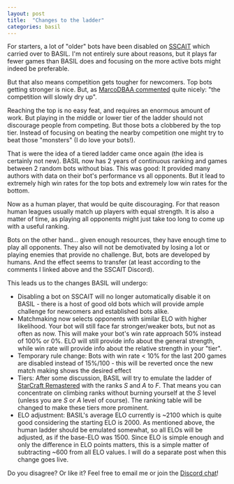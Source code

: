 ```yaml
---
layout: post
title:  "Changes to the ladder"
categories: basil
---
```


For starters, a lot of "older" bots have been disabled on [SSCAIT] which carried over to BASIL. I'm not entirely sure about reasons, but
it plays far fewer games than BASIL does and focusing on the more active bots might indeed be preferable.

But that also means competition gets tougher for newcomers. Top bots getting stronger is nice. But, as [MarcoDBAA commented](http://satirist.org/ai/starcraft/blog/archives/962-CoG-2020-results-are-out.html#c29403) quite nicely: "the competition will slowly dry up".

Reaching the top is no easy feat, and requires an enormous amount of work. But playing in the middle or lower tier of the ladder should not discourage people from competing. But those bots a clobbered by the top tier. Instead of focusing on beating the nearby competition one might try to beat those "monsters" (I do love your bots!).

That is were the idea of a tiered ladder came once again (the idea is certainly not new). BASIL now has 2 years of continuous ranking and games between 2 random bots without bias. This was good: It provided many authors with data on their bot's performance vs all opponents. But it lead to extremely high win rates for the top bots and extremely low win rates for the bottom.

Now as a human player, that would be quite discouraging. For that reason human leagues usually match up players with equal strength. It is also a matter of time, as playing all opponents might just take too long to come up with a useful ranking.

Bots on the other hand... given enough resources, they have enough time to play all opponents. They also will not be demotivated by losing a lot or playing enemies that provide no challenge. But, bots are developed by humans. And the effect seems to transfer (at least according to the comments I linked above and the SSCAIT Discord).

This leads us to the changes BASIL will undergo:
* Disabling a bot on SSCAIT will no longer automatically disable it on BASIL - there is a host of good old bots which will provide ample challenge for newcomers and established bots alike.
* Matchmaking now selects opponents with similar ELO with higher likelihood. Your bot will still face far stronger/weaker bots, but not as often as now. This will make your bot's win rate approach 50% instead of 100% or 0%. ELO will still provide info about the general strength, while win rate will provide info about the relative strength in your "tier".
* Temporary rule change: Bots with win rate < 10% for the last 200 games are disabled instead of 15%/100 - this will be reverted once the new match making shows the desired effect
* Tiers: After some discussion, BASIL will try to emulate the ladder of [StarCraft Remastered](https://liquipedia.net/starcraft/StarCraft_Remastered_Ladder) with the ranks *S* and *A* to *F*. That means you can concentrate on climbing ranks without burning yourself at the *S* level (unless you are *S* or *A* level of course). The ranking table will be changed to make these tiers more prominent.
* ELO adjustment: BASIL's average ELO currently is ~2100 which is quite good considering the starting ELO is 2000. As mentioned above, the human ladder should be emulated somewhat, so all ELOs will be adjusted, as if the base-ELO was 1500. Since ELO is simple enough and only the difference in ELO points matters, this is a simple matter of subtracting ~600 from all ELO values. I will do a separate post when this change goes live.

Do you disagree? Or like it? Feel free to email me or join the [Discord chat](https://discord.gg/kt3GSpv)!

[SSCAIT]: https://sscaitournament.com/
